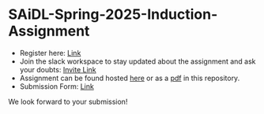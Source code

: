 # SAiDL-Spring-2025-Induction-Assignment

- Register here: [Link](https://forms.gle/W3EtpjJWdSVdib6H7)
- Join the slack workspace to stay updated about the assignment and ask your doubts: [Invite Link](https://join.slack.com/t/saidl/shared_invite/zt-2wmlm99ed-Ss_7ZDOSd8Jmc7DNP9hjUA)
- Assignment can be found hosted [here]() or as a [pdf](https://github.com/SforAiDl/SAiDL-Spring-2025-Induction-Assignment/blob/main/SAiDL_Spring_Assigment_2025.pdf) in this repository.
- Submission Form: [Link](https://forms.gle/9bHqVaagZpAtbczQ9)

We look forward to your submission!
